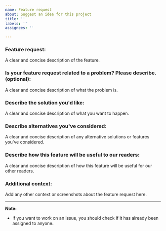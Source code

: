 ```yaml
---
name: Feature request
about: Suggest an idea for this project
title: ''
labels: ''
assignees: ''

---
```


### **Feature request**:
A clear and concise description of the feature.

### **Is your feature request related to a problem? Please describe. (optional)**:
A clear and concise description of what the problem is. 

### **Describe the solution you'd like**:
A clear and concise description of what you want to happen.

### **Describe alternatives you've considered**:
A clear and concise description of any alternative solutions or features you've considered.

### **Describe how this feature will be useful to our readers**:
A clear and concise description of how this feature will be useful for our  other readers.

### **Additional context:**
Add any other context or screenshots about the feature request here.

<hr/>


**Note:**
* If you want to work on an issue, you should check if it has already been assigned to anyone. 